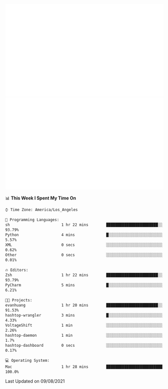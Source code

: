<a href="https://github.com/jstrieb/github-stats">
 
![](https://github.com/evanhuang117/github-stats/blob/master/generated/overview.svg)
![](https://github.com/evanhuang117/github-stats/blob/master/generated/languages.svg)

</a>

<!--START_SECTION:waka-->
📊 **This Week I Spent My Time On** 

```text
⌚︎ Time Zone: America/Los_Angeles

💬 Programming Languages: 
sh                       1 hr 22 mins        ███████████████████████░░   93.79% 
Python                   4 mins              █░░░░░░░░░░░░░░░░░░░░░░░░   5.57% 
XML                      0 secs              ░░░░░░░░░░░░░░░░░░░░░░░░░   0.62% 
Other                    0 secs              ░░░░░░░░░░░░░░░░░░░░░░░░░   0.01%

🔥 Editors: 
Zsh                      1 hr 22 mins        ███████████████████████░░   93.79% 
PyCharm                  5 mins              █░░░░░░░░░░░░░░░░░░░░░░░░   6.21%

🐱‍💻 Projects: 
evanhuang                1 hr 20 mins        ███████████████████████░░   91.53% 
hashtop-wrangler         3 mins              █░░░░░░░░░░░░░░░░░░░░░░░░   4.33% 
VoltageShift             1 min               ░░░░░░░░░░░░░░░░░░░░░░░░░   2.26% 
hashtop-daemon           1 min               ░░░░░░░░░░░░░░░░░░░░░░░░░   1.7% 
hashtop-dashboard        0 secs              ░░░░░░░░░░░░░░░░░░░░░░░░░   0.17%

💻 Operating System: 
Mac                      1 hr 28 mins        █████████████████████████   100.0%

```


 Last Updated on 09/08/2021
<!--END_SECTION:waka-->
